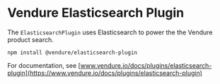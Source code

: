 # Vendure Elasticsearch Plugin

The `ElasticsearchPlugin` uses Elasticsearch to power the the Vendure product search.

`npm install @vendure/elasticsearch-plugin`

For documentation, see [www.vendure.io/docs/plugins/elasticsearch-plugin](https://www.vendure.io/docs/plugins/elasticsearch-plugin)
